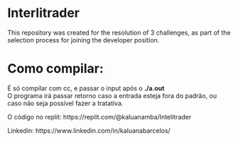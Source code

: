 # Interlitrader
This repository was created for the resolution of 3 challenges, as part of the selection process for joining the developer position.

<h1>Como compilar: </h1>
<p>É só compilar com cc, e passar o input após o <strong>./a.out</strong><br>
O programa irá passar retorno caso a entrada esteja fora do padrão, ou caso não seja possível fazer a tratativa.</br></p>
<p>
<p>
O código no replit: https://replit.com/@kaluanamba/Intelitrader
</p>
<p>
Linkedin: https://www.linkedin.com/in/kaluanabarcelos/
</p>
